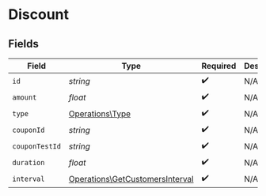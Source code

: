 # Discount


## Fields

| Field                                                                              | Type                                                                               | Required                                                                           | Description                                                                        |
| ---------------------------------------------------------------------------------- | ---------------------------------------------------------------------------------- | ---------------------------------------------------------------------------------- | ---------------------------------------------------------------------------------- |
| `id`                                                                               | *string*                                                                           | :heavy_check_mark:                                                                 | N/A                                                                                |
| `amount`                                                                           | *float*                                                                            | :heavy_check_mark:                                                                 | N/A                                                                                |
| `type`                                                                             | [Operations\Type](../../Models/Operations/Type.md)                                 | :heavy_check_mark:                                                                 | N/A                                                                                |
| `couponId`                                                                         | *string*                                                                           | :heavy_check_mark:                                                                 | N/A                                                                                |
| `couponTestId`                                                                     | *string*                                                                           | :heavy_check_mark:                                                                 | N/A                                                                                |
| `duration`                                                                         | *float*                                                                            | :heavy_check_mark:                                                                 | N/A                                                                                |
| `interval`                                                                         | [Operations\GetCustomersInterval](../../Models/Operations/GetCustomersInterval.md) | :heavy_check_mark:                                                                 | N/A                                                                                |